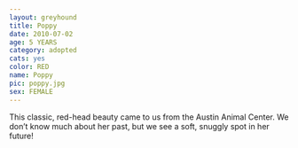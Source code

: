 ```yaml
---
layout: greyhound
title: Poppy
date: 2010-07-02
age: 5 YEARS
category: adopted
cats: yes
color: RED
name: Poppy
pic: poppy.jpg
sex: FEMALE
---
```


This classic, red-head beauty came to us from the Austin Animal Center.  We don’t know much about her past, but we
see a soft, snuggly spot in her future!
